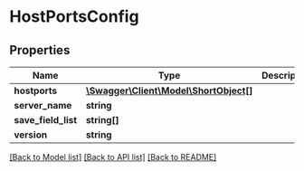 # HostPortsConfig

## Properties
Name | Type | Description | Notes
------------ | ------------- | ------------- | -------------
**hostports** | [**\Swagger\Client\Model\ShortObject[]**](ShortObject.md) |  | 
**server_name** | **string** |  | 
**save_field_list** | **string[]** |  | [optional] 
**version** | **string** |  | 

[[Back to Model list]](../README.md#documentation-for-models) [[Back to API list]](../README.md#documentation-for-api-endpoints) [[Back to README]](../README.md)


